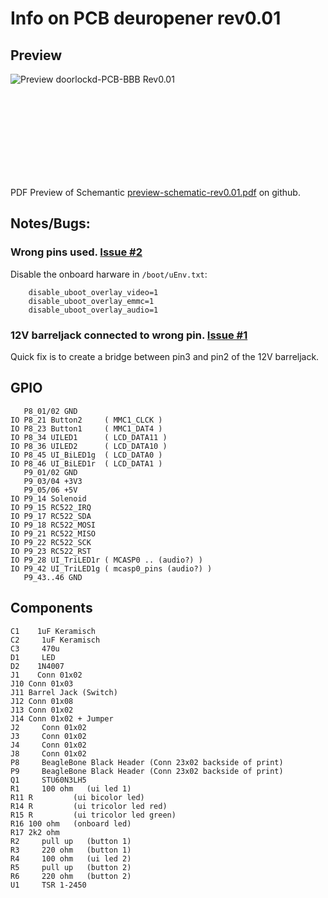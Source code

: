 # Info on PCB deuropener rev0.01

## Preview 
<img src="https://raw.githubusercontent.com/wie-niet/doorlockd-PCB-BBB/master/archive/doorlockd-PCB-BBB%20rev0.01/preview-pcb-rev0.01.png" alt="Preview doorlockd-PCB-BBB Rev0.01">

<object data="https://github.com/wie-niet/doorlockd-PCB-BBB/raw/master/archive/doorlockd-PCB-BBB%20rev0.01/preview-schematic-rev0.01.pdf" type="application/pdf" >
    <embed src="https://github.com/wie-niet/doorlockd-PCB-BBB/raw/master/archive/doorlockd-PCB-BBB%20rev0.01/preview-schematic-rev0.01.pdf">
        <p>PDF Preview of Schemantic <a href="https://github.com/wie-niet/doorlockd-PCB-BBB/blob/master/archive/doorlockd-PCB-BBB%20rev0.01/preview-schematic-rev0.01.pdf">preview-schematic-rev0.01.pdf</a> on github.</p>
    </embed>
</object>



## Notes/Bugs: 

### Wrong pins used. [Issue #2](https://github.com/wie-niet/doorlockd-PCB-BBB/issues/2)

Disable the onboard harware in `/boot/uEnv.txt`:
```
	disable_uboot_overlay_video=1 
	disable_uboot_overlay_emmc=1
	disable_uboot_overlay_audio=1
```
### 12V barreljack connected to wrong pin. [Issue #1](https://github.com/wie-niet/doorlockd-PCB-BBB/issues/1)
Quick fix is to create a bridge between pin3 and pin2 of the 12V barreljack.


## GPIO
```
   P8_01/02 GND
IO P8_21 Button2     ( MMC1_CLCK )
IO P8_23 Button1     ( MMC1_DAT4 )
IO P8_34 UILED1      ( LCD_DATA11 )
IO P8_36 UILED2      ( LCD_DATA10 )
IO P8_45 UI_BiLED1g  ( LCD_DATA0 )
IO P8_46 UI_BiLED1r  ( LCD_DATA1 )
   P9_01/02 GND
   P9_03/04 +3V3
   P9_05/06 +5V
IO P9_14 Solenoid
IO P9_15 RC522_IRQ
IO P9_17 RC522_SDA
IO P9_18 RC522_MOSI
IO P9_21 RC522_MISO
IO P9_22 RC522_SCK
IO P9_23 RC522_RST
IO P9_28 UI_TriLED1r ( MCASP0 .. (audio?) )
IO P9_42 UI_TriLED1g ( mcasp0_pins (audio?) )
   P9_43..46 GND
```

## Components 
```
C1    1uF Keramisch
C2	   1uF Keramisch
C3	   470u
D1	   LED
D2    1N4007
J1    Conn 01x02
J10	Conn 01x03
J11	Barrel Jack (Switch)
J12	Conn 01x08
J13	Conn 01x02
J14	Conn 01x02 + Jumper 
J2	   Conn 01x02
J3	   Conn 01x02
J4	   Conn 01x02
J8	   Conn 01x02
P8	   BeagleBone Black Header (Conn 23x02 backside of print) 
P9	   BeagleBone Black Header (Conn 23x02 backside of print) 
Q1	   STU60N3LH5
R1	   100 ohm   (ui led 1)
R11	R         (ui bicolor led) 
R14	R         (ui tricolor led red)
R15	R         (ui tricolor led green)
R16	100 ohm   (onboard led) 
R17	2k2 ohm         
R2	   pull up   (button 1)
R3	   220 ohm   (button 1)
R4	   100 ohm   (ui led 2)
R5	   pull up   (button 2)
R6	   220 ohm   (button 2)
U1	   TSR 1-2450
```


